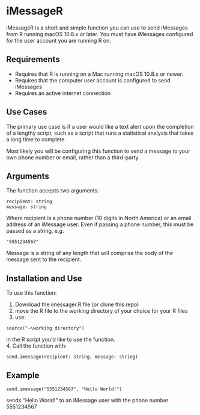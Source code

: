 # iMessageR

iMessageR is a short and simple function you can use to send iMessages from R running macOS 10.8.x or later. You must have iMessages configured for the user account you are running R on.

## Requirements

* Requires that R is running on a Mac running macOS 10.8.x or newer.
* Requires that the computer user account is configured to send iMessages
* Requires an active internet connection

## Use Cases
The primary use case is if a user would like a text alert upon the completion of a lengthy script, such as a script that runs a statistical analysis that takes a long time to complete.

Most likely you will be configuring this function to send a message to your own phone number or email, rather than a third-party.

## Arguments
The function accepts two arguments:
```
recipient: string
message: string
```
Where recipient is a phone number (10 digits in North America) or an email address of an iMessage user. Even if passing a phone number, this must be passed as a string, e.g.

```
"5551234567"
```

Message is a string of any length that will comprise the body of the message sent to the recipient.

## Installation and Use
To use this function:

1. Download the imessager.R file (or clone this repo)
2. move the R file to the working directory of your choice for your R files
3. use:
```
source("~\working directory")
```
in the R script you'd like to use the function.  
4. Call the function with:
```
send.imessage(recipient: string, message: string)
```

## Example
```
send.imessage("5551234567", "Hello World!")
```
sends "Hello World!" to an iMessage user with the phone number 5551234567
